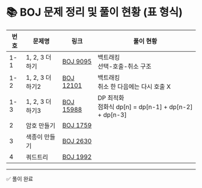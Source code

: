 # 📚 BOJ 문제 정리 및 풀이 현황 (표 형식)

| 번호 | 문제명 | 링크 | 풀이 현황 |
|-----|--------|------|-----------|
| 1-1 | 1, 2, 3 더하기 | [BOJ 9095](https://www.acmicpc.net/problem/9095) | 백트래킹 <br> 선택-호출-취소 구조 |
| 1-2 | 1, 2, 3 더하기2 | [BOJ 12101](https://www.acmicpc.net/problem/12101) | 백트래킹 <br> 취소 한 다음에는 다시 호출 X |
| 1-3 | 1, 2, 3 더하기3 | [BOJ 15988](https://www.acmicpc.net/problem/15988) | DP 최적화 <br> 점화식 dp[n] = dp[n-1] + dp[n-2] + dp[n-3] |
| 2 | 암호 만들기 | [BOJ 1759](https://www.acmicpc.net/problem/1759) |  |
| 3 | 색종이 만들기 | [BOJ 2630](https://www.acmicpc.net/problem/2630) |  |
| 4 | 쿼드트리 | [BOJ 1992](https://www.acmicpc.net/problem/1992) |  |

---

✅ 풀이 완료
